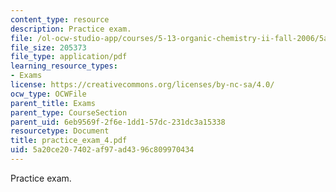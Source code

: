 ```yaml
---
content_type: resource
description: Practice exam.
file: /ol-ocw-studio-app/courses/5-13-organic-chemistry-ii-fall-2006/5a20ce207402af97ad4396c809970434_practice_exam_4.pdf
file_size: 205373
file_type: application/pdf
learning_resource_types:
- Exams
license: https://creativecommons.org/licenses/by-nc-sa/4.0/
ocw_type: OCWFile
parent_title: Exams
parent_type: CourseSection
parent_uid: 6eb9569f-2f6e-1dd1-57dc-231dc3a15338
resourcetype: Document
title: practice_exam_4.pdf
uid: 5a20ce20-7402-af97-ad43-96c809970434
---
```

Practice exam.